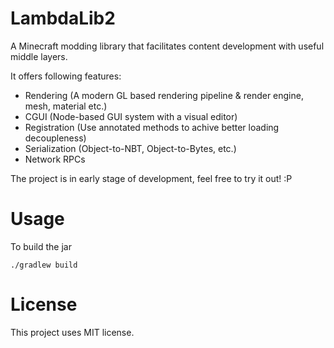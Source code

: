 # LambdaLib2

A Minecraft modding library that facilitates content development with useful middle layers.

It offers following features:

* Rendering (A modern GL based rendering pipeline & render engine, mesh, material etc.)
* CGUI (Node-based GUI system with a visual editor)
* Registration (Use annotated methods to achive better loading decoupleness)
* Serialization (Object-to-NBT, Object-to-Bytes, etc.)
* Network RPCs

The project is in early stage of development, feel free to try it out! :P

# Usage

To build the jar

`./gradlew build`

# License

This project uses MIT license.